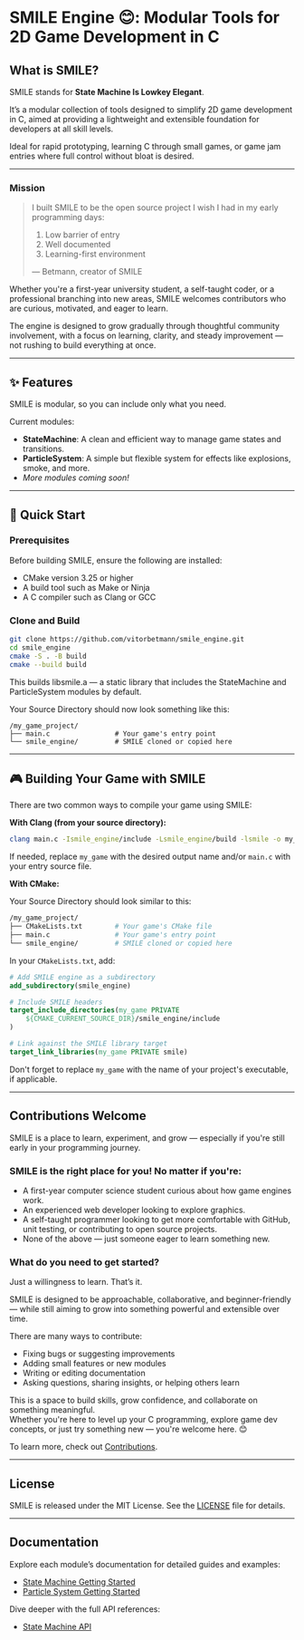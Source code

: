 # SMILE Engine 😊: Modular Tools for 2D Game Development in C

## What is SMILE?

SMILE stands for **State Machine Is Lowkey Elegant**.

It’s a modular collection of tools designed to simplify 2D game development in C, aimed at providing a lightweight and extensible foundation for developers at all skill levels.

Ideal for rapid prototyping, learning C through small games, or game jam entries where full control without bloat is desired.

---

### Mission

> I built SMILE to be the open source project I wish I had in my early programming days:
>
> 1. Low barrier of entry
> 2. Well documented
> 3. Learning-first environment
>
> — Betmann, creator of SMILE

Whether you're a first-year university student, a self-taught coder, or a professional branching into new areas, SMILE welcomes contributors who are curious, motivated, and eager to learn.

The engine is designed to grow gradually through thoughtful community involvement, with a focus on learning, clarity, and steady improvement — not rushing to build everything at once.

---

## ✨ Features

SMILE is modular, so you can include only what you need.

Current modules:

- **StateMachine**: A clean and efficient way to manage game states and transitions.
- **ParticleSystem**: A simple but flexible system for effects like explosions, smoke, and more.
- _More modules coming soon!_

---

## 🚀 Quick Start

### Prerequisites

Before building SMILE, ensure the following are installed:

- CMake version 3.25 or higher
- A build tool such as Make or Ninja
- A C compiler such as Clang or GCC

### Clone and Build

```zsh
git clone https://github.com/vitorbetmann/smile_engine.git
cd smile_engine
cmake -S . -B build
cmake --build build
```

This builds libsmile.a — a static library that includes the StateMachine and ParticleSystem modules by default.

Your Source Directory should now look something like this:

```plaintext
/my_game_project/
├── main.c                # Your game's entry point
└── smile_engine/         # SMILE cloned or copied here
```

---

## 🎮 Building Your Game with SMILE

There are two common ways to compile your game using SMILE:

**With Clang (from your source directory):**

```zsh
clang main.c -Ismile_engine/include -Lsmile_engine/build -lsmile -o my_game
```

If needed, replace `my_game` with the desired output name and/or `main.c` with your entry source file.

**With CMake:**

Your Source Directory should look similar to this:

```zsh
/my_game_project/
├── CMakeLists.txt        # Your game's CMake file
├── main.c                # Your game's entry point
└── smile_engine/         # SMILE cloned or copied here
```

In your `CMakeLists.txt`, add:

```cmake
# Add SMILE engine as a subdirectory
add_subdirectory(smile_engine)

# Include SMILE headers
target_include_directories(my_game PRIVATE
    ${CMAKE_CURRENT_SOURCE_DIR}/smile_engine/include
)

# Link against the SMILE library target
target_link_libraries(my_game PRIVATE smile)
```

Don't forget to replace `my_game` with the name of your project's executable, if applicable.

---

## Contributions Welcome

SMILE is a place to learn, experiment, and grow — especially if you're still early in your programming journey.

### SMILE is the right place for you! No matter if you're:

- A first-year computer science student curious about how game engines work.
- An experienced web developer looking to explore graphics.
- A self-taught programmer looking to get more comfortable with GitHub, unit testing, or contributing to open source projects.
- None of the above — just someone eager to learn something new.

### What do you need to get started?

Just a willingness to learn. That’s it.

SMILE is designed to be approachable, collaborative, and beginner-friendly — while still aiming to grow into something powerful and extensible over time.

There are many ways to contribute:

- Fixing bugs or suggesting improvements
- Adding small features or new modules
- Writing or editing documentation
- Asking questions, sharing insights, or helping others learn

This is a space to build skills, grow confidence, and collaborate on something meaningful.  
Whether you're here to level up your C programming, explore game dev concepts, or just try something new — you're welcome here. 😊

To learn more, check out [Contributions](./docs/_Contributing/).

---

## License

SMILE is released under the MIT License. See the [LICENSE](./LICENSE) file for details.

---

## Documentation

Explore each module’s documentation for detailed guides and examples:

- [State Machine Getting Started](./docs/StateMachine/SM_GettingStarted.md)
- [Particle System Getting Started](./docs/ParticleSystem/PS_GettingStarted.md)

Dive deeper with the full API references:

- [State Machine API](./docs/StateMachine/SM_API.md)
